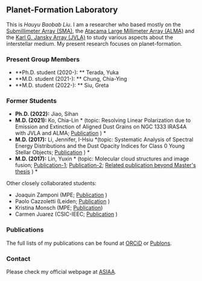 ## Planet-Formation Laboratory

This is *Hauyu Baobab Liu*. I am a researcher who based mostly on the [Submillimeter Array (SMA)](http://sma1.sma.hawaii.edu/smaoc.html), the [Atacama Large Millimeter Array (ALMA)](https://almascience.nao.ac.jp/) and the [Karl G. Jansky Array (JVLA)](https://science.nrao.edu/facilities/vla) to study various aspects about the interstellar medium. My present research focuses on planet-formation.

### Present Group Members

- **Ph.D. student (2020-): ** Terada, Yuka
- **M.D. student (2021-):  ** Chung, Chia-Ying
- **M.D. student (2022-):  ** Siu, Greta

### Former Students

- **Ph.D. (2022):** Jiao, Sihan
- **M.D. (2021):** Ko, Chia-Lin * (topic: Resolving Linear Polarization due to Emission and Extinction of Aligned Dust Grains on NGC 1333 IRAS4A with JVLA and ALMA; [Publication](https://ui.adsabs.harvard.edu/abs/2020ApJ...889..172K/abstract) ) *
- **M.D. (2017):** Li, Jennifer, I-Hsiu *(topic: Systematic Analysis of Spectral Energy Distributions and the Dust Opacity Indices for Class 0 Young Stellar Objects; [Publication](https://ui.adsabs.harvard.edu/abs/2017ApJ...840...72L/abstract) ) *
- **M.D. (2017):** Lin, Yuxin * (topic: Molecular cloud structures and image fusion; [Publication-1](https://ui.adsabs.harvard.edu/abs/2016ApJ...828...32L/abstract); [Publication-2](https://ui.adsabs.harvard.edu/abs/2017ApJ...840...22L/abstract); [Related publication beyond Master's thesis](https://ui.adsabs.harvard.edu/abs/2022A%26A...658A.128L/abstract) ) *

Other closely collaborated students: 
- Joaquin Zamponi (MPE; [Publication](https://ui.adsabs.harvard.edu/abs/2021MNRAS.508.2583Z/abstract) )
- Paolo Cazzoletti (Leiden; [Publication](https://ui.adsabs.harvard.edu/abs/2019A%26A...626A..11C/abstract) )
- Kristina Monsch (MPE; [Publication](https://ui.adsabs.harvard.edu/abs/2018ApJ...861...77M/abstract)) 
- Carmen Juarez (CSIC-IEEC; [Publication](https://ui.adsabs.harvard.edu/abs/2019A%26A...621A.140J/abstract) )

### Publications

The full lists of my publications can be found at [ORCiD](https://orcid.org/0000-0003-2300-2626) or [Publons](https://publons.com/researcher/3928011/hauyu-baobab-liu/).


### Contact

Please check my official webpage at [ASIAA](http://www.asiaa.sinica.edu.tw/people/cv.php?i=hyliu).

